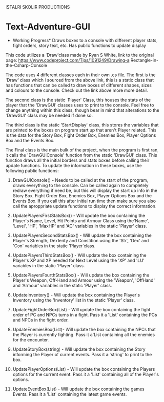 ISTALRI SKOLIR PRODUCTIONS

# Text-Adventure-GUI
* Working Progress* Draws boxes to a console with different player stats, fight orders, story text, etc. Has public functions to update
display

This code utilizes a 'Draw'class made by Ryan S White, link to the original page: https://www.codeproject.com/Tips/1091249/Drawing-a
Rectangle-in-the-Csharp-Console

The code uses 4 different classes each in their own .cs file. The first is the 'Draw' class which I sourced from the above link, this is
a static class that has functions that can be called to draw boxes of different shapes, sizes and colours to the console. Check out the
link above more more detail.

The second class is the static 'Player' Class, this houses the stats of the player that the 'DrawGUI' classes uses to print to the
console. Feel free to change anything within this class, though bear in mind that alterations to the 'DrawGUI' class may be needed if
done so.

The third class is the static 'StartDisplay' class, this stores the variables that are printed to the boxes on program start up that
aren't Player related. This is the data for the Story Box, Fight Order Box, Enemies Box, Player Options Box and the Events Box.

The Final class is the main bulk of the project, when the program is first ran, it calls the 'DrawGUIConsole' function from the static
'DrawGUI' class. This function draws all the initial borders and stats boxes before calling their update functions. To update the
information in these boxes, use the following public functions:

1) DrawGUIConsole() - Needs to be called at the start of the program, draws everything to the console. Can be called again to completely
redraw everything if need be, but this will display the start up info in the Story Box, Fight Order Box, Enemies Box, Player Options Box
and the Events Box. If you call this after initial run time then make sure you also call the aproppriate update functions to display the
correct information.

2) UpdatePlayersFirstStatsBox() - Will update the box containing the Player's Name, Level, Hit Points and Armour Class using the'Name',
'Level', 'HP', 'MaxHP' and 'AC' variables in the static 'Player' class.
                                    
3) UpdatePlayersSecondStatsBox() - Will update the box containing the Player's Strength, Dexterity and Constition using the 'Str', 'Dex'
and 'Con' variables in the static 'Player'class.
                                    
4) UpdatePlayersThirdStatsBox() - Will update the box containing the Player's XP and XP needed for Next Level using the 'XP' and 'LU'
variables in the static 'Player' class.
                                    
5) UpdatePlayersFourthStatsBox() - Will update the box containing the Player's Weapon, Off-Hand and Armour using the 'Weapon', 'OffHand'
and 'Armour' variables in the static 'Player' class.
                                    
6) UpdateInventory() - Will update the box containing the Player's Inventory using the 'Inventory' list in the static 'Player' class.

7) UpdateFightOrderBox(List<string>) - Will update the box containing the fight order of PC and NPCs turns in a fight. Pass it a
  'List<string>' containing the PCs and NPCs in the fight order.
  
8) UpdateEnemiesBox(List<string>)- Will update the box containing the NPCs that the Player is currently fighting. Pass it a'List<string>
containing all the enemies for the encounter.
  
9) UpdateStoryBox(string) - Will update the box containing the Story informing the Player of current events. Pass it a 'string' to print
to the box.

10) UpdatePlayerOptions(List<string>) - Will update the box containing the Players options for the current event. Pass it a
'List<string>' containing all of the Player's options.

11) UpdateEventBox(List<string>) - Will update the box containing the games Events. Pass it a 'List<string>' containing the latest game
events.

